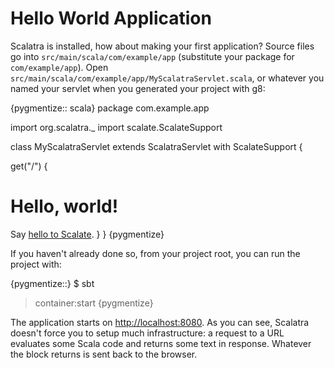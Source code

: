 Hello World Application
=======================

Scalatra is installed, how about making your first application?  Source files
go into `src/main/scala/com/example/app` (substitute your package for
`com/example/app`).  Open
`src/main/scala/com/example/app/MyScalatraServlet.scala`, or whatever you named
your servlet when you generated your project with g8:

{pygmentize:: scala}
package com.example.app

import org.scalatra._
import scalate.ScalateSupport

class MyScalatraServlet extends ScalatraServlet with ScalateSupport {

  get("/") {
    <html>
      <body>
        <h1>Hello, world!</h1>
        Say <a href="hello-scalate">hello to Scalate</a>.
      </body>
    </html>
  }
}
{pygmentize}

If you haven't already done so, from your project root, you can run the project
with:

{pygmentize::}
$ sbt
> container:start
{pygmentize}

The application starts on [http://localhost:8080](http://localhost:8080).  As
you can see, Scalatra doesn't force you to setup much infrastructure: a
request to a URL evaluates some Scala code and returns some text in response.
Whatever the block returns is sent back to the browser.
